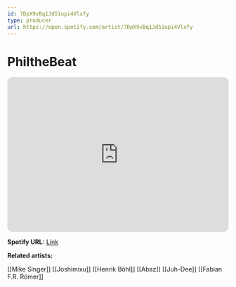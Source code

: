 ```yaml
---
id: 7DpX9vBq1Jd51upi4Vlxfy
type: producer
url: https://open.spotify.com/artist/7DpX9vBq1Jd51upi4Vlxfy
---
```

# PhiltheBeat

<iframe style="border-radius:12px" src="https://open.spotify.com/embed/artist/7DpX9vBq1Jd51upi4Vlxfy" width="100%" height="352" frameBorder="0" allowfullscreen="" allow="autoplay; clipboard-write; encrypted-media; fullscreen; picture-in-picture" loading="lazy"></iframe>

**Spotify URL:** [Link](https://open.spotify.com/artist/7DpX9vBq1Jd51upi4Vlxfy)

**Related artists:**

[[Mike Singer]]
[[Joshimixu]]
[[Henrik Böhl]]
[[Abaz]]
[[Juh-Dee]]
[[Fabian F.R. Römer]]
